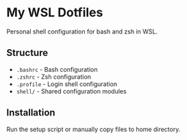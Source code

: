 # My WSL Dotfiles

Personal shell configuration for bash and zsh in WSL.

## Structure
- `.bashrc` - Bash configuration
- `.zshrc` - Zsh configuration  
- `.profile` - Login shell configuration
- `shell/` - Shared configuration modules

## Installation
Run the setup script or manually copy files to home directory.
